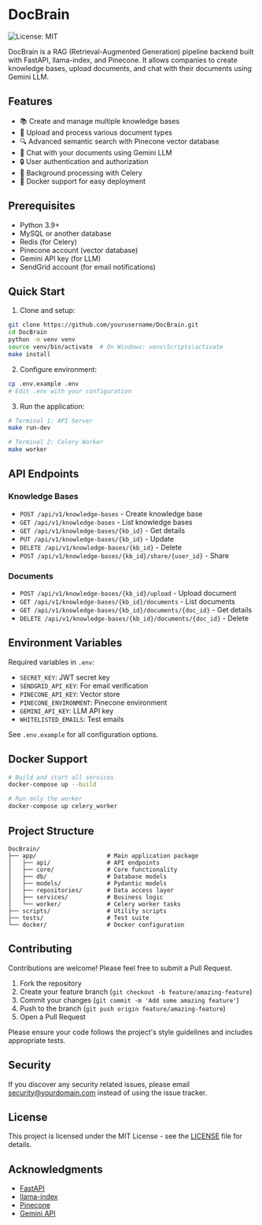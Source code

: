 # DocBrain

![License: MIT](https://img.shields.io/badge/License-MIT-green.svg)

DocBrain is a RAG (Retrieval-Augmented Generation) pipeline backend built with FastAPI, llama-index, and Pinecone. It allows companies to create knowledge bases, upload documents, and chat with their documents using Gemini LLM.

## Features

- 📚 Create and manage multiple knowledge bases
- 📄 Upload and process various document types
- 🔍 Advanced semantic search with Pinecone vector database 
- 💬 Chat with your documents using Gemini LLM
- 🔒 User authentication and authorization
- 🔄 Background processing with Celery
- 🐳 Docker support for easy deployment

## Prerequisites

- Python 3.9+
- MySQL or another database
- Redis (for Celery)
- Pinecone account (vector database)
- Gemini API key (for LLM)
- SendGrid account (for email notifications)

## Quick Start

1. Clone and setup:
```bash
git clone https://github.com/yourusername/DocBrain.git
cd DocBrain
python -m venv venv
source venv/bin/activate  # On Windows: venv\Scripts\activate
make install
```

2. Configure environment:
```bash
cp .env.example .env
# Edit .env with your configuration
```

3. Run the application:
```bash
# Terminal 1: API Server
make run-dev

# Terminal 2: Celery Worker
make worker
```

## API Endpoints

### Knowledge Bases
- `POST /api/v1/knowledge-bases` - Create knowledge base
- `GET /api/v1/knowledge-bases` - List knowledge bases
- `GET /api/v1/knowledge-bases/{kb_id}` - Get details
- `PUT /api/v1/knowledge-bases/{kb_id}` - Update
- `DELETE /api/v1/knowledge-bases/{kb_id}` - Delete
- `POST /api/v1/knowledge-bases/{kb_id}/share/{user_id}` - Share

### Documents
- `POST /api/v1/knowledge-bases/{kb_id}/upload` - Upload document
- `GET /api/v1/knowledge-bases/{kb_id}/documents` - List documents
- `GET /api/v1/knowledge-bases/{kb_id}/documents/{doc_id}` - Get details
- `DELETE /api/v1/knowledge-bases/{kb_id}/documents/{doc_id}` - Delete

## Environment Variables

Required variables in `.env`:
- `SECRET_KEY`: JWT secret key
- `SENDGRID_API_KEY`: For email verification
- `PINECONE_API_KEY`: Vector store
- `PINECONE_ENVIRONMENT`: Pinecone environment
- `GEMINI_API_KEY`: LLM API key
- `WHITELISTED_EMAILS`: Test emails

See `.env.example` for all configuration options.

## Docker Support

```bash
# Build and start all services
docker-compose up --build

# Run only the worker
docker-compose up celery_worker
```

## Project Structure

```
DocBrain/
├── app/                    # Main application package
│   ├── api/                # API endpoints
│   ├── core/               # Core functionality
│   ├── db/                 # Database models
│   ├── models/             # Pydantic models
│   ├── repositories/       # Data access layer
│   ├── services/           # Business logic
│   └── worker/             # Celery worker tasks
├── scripts/                # Utility scripts
├── tests/                  # Test suite
└── docker/                 # Docker configuration
```

## Contributing

Contributions are welcome! Please feel free to submit a Pull Request.

1. Fork the repository
2. Create your feature branch (`git checkout -b feature/amazing-feature`)
3. Commit your changes (`git commit -m 'Add some amazing feature'`)
4. Push to the branch (`git push origin feature/amazing-feature`)
5. Open a Pull Request

Please ensure your code follows the project's style guidelines and includes appropriate tests.

## Security

If you discover any security related issues, please email security@yourdomain.com instead of using the issue tracker.

## License

This project is licensed under the MIT License - see the [LICENSE](LICENSE) file for details.

## Acknowledgments

- [FastAPI](https://fastapi.tiangolo.com/)
- [llama-index](https://www.llamaindex.ai/)
- [Pinecone](https://www.pinecone.io/)
- [Gemini API](https://ai.google.dev/) 
